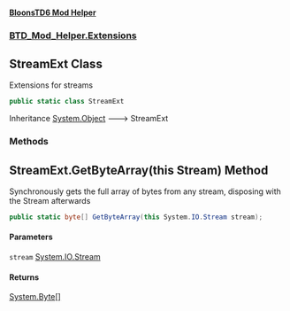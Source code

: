 #### [BloonsTD6 Mod Helper](README.md 'README')
### [BTD_Mod_Helper.Extensions](README.md#BTD_Mod_Helper.Extensions 'BTD_Mod_Helper.Extensions')

## StreamExt Class

Extensions for streams

```csharp
public static class StreamExt
```

Inheritance [System.Object](https://docs.microsoft.com/en-us/dotnet/api/System.Object 'System.Object') &#129106; StreamExt
### Methods

<a name='BTD_Mod_Helper.Extensions.StreamExt.GetByteArray(thisSystem.IO.Stream)'></a>

## StreamExt.GetByteArray(this Stream) Method

Synchronously gets the full array of bytes from any stream, disposing with the Stream afterwards

```csharp
public static byte[] GetByteArray(this System.IO.Stream stream);
```
#### Parameters

<a name='BTD_Mod_Helper.Extensions.StreamExt.GetByteArray(thisSystem.IO.Stream).stream'></a>

`stream` [System.IO.Stream](https://docs.microsoft.com/en-us/dotnet/api/System.IO.Stream 'System.IO.Stream')

#### Returns
[System.Byte](https://docs.microsoft.com/en-us/dotnet/api/System.Byte 'System.Byte')[[]](https://docs.microsoft.com/en-us/dotnet/api/System.Array 'System.Array')